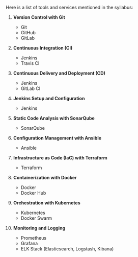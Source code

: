 Here is a list of tools and services mentioned in the syllabus:

1. **Version Control with Git**
   - Git
   - GitHub
   - GitLab

2. **Continuous Integration (CI)**
   - Jenkins
   - Travis CI

3. **Continuous Delivery and Deployment (CD)**
   - Jenkins
   - GitLab CI

4. **Jenkins Setup and Configuration**
   - Jenkins

5. **Static Code Analysis with SonarQube**
   - SonarQube

6. **Configuration Management with Ansible**
   - Ansible

7. **Infrastructure as Code (IaC) with Terraform**
   - Terraform

8. **Containerization with Docker**
   - Docker
   - Docker Hub

9. **Orchestration with Kubernetes**
   - Kubernetes
   - Docker Swarm

10. **Monitoring and Logging**
    - Prometheus
    - Grafana
    - ELK Stack (Elasticsearch, Logstash, Kibana)